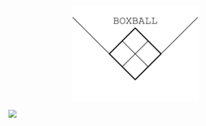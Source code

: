 <p align="center">
<img src="./assets/boxball.svg" width="50%">
</p>
<a href="https://codecov.io/gh/droher/boxball">
  <img src="https://codecov.io/gh/droher/boxball/branch/master/graph/badge.svg?token=EFOhQUQcHk" align="left"/>
</a>